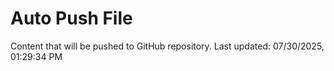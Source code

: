 # Auto Push File

Content that will be pushed to GitHub repository.
Last updated: 07/30/2025, 01:29:34 PM